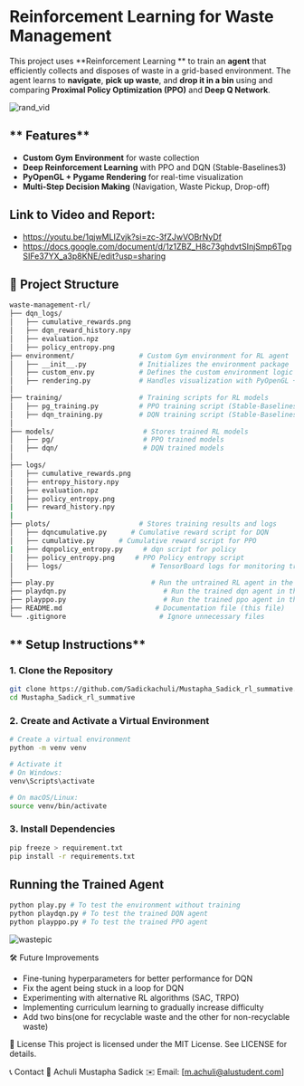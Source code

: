 # **Reinforcement Learning for Waste Management**  

This project uses **Reinforcement Learning ** to train an **agent** that efficiently collects and disposes of waste in a grid-based environment. The agent learns to **navigate**, **pick up waste**, and **drop it in a bin** using and comparing **Proximal Policy Optimization (PPO)** and **Deep Q Network**.

![rand_vid](https://github.com/user-attachments/assets/03f8c42e-ca71-45e9-b95c-b5c94ff8a843)

## ** Features**
-  **Custom Gym Environment** for waste collection  
-  **Deep Reinforcement Learning** with PPO and DQN (Stable-Baselines3)  
-  **PyOpenGL + Pygame Rendering** for real-time visualization  
-  **Multi-Step Decision Making** (Navigation, Waste Pickup, Drop-off)  

## **Link to Video and Report:**

- https://youtu.be/1qjwMLIZvjk?si=zc-3fZJwVOBrNyDf
- https://docs.google.com/document/d/1z1ZBZ_H8c73ghdvtSInjSmp6TpgSIFe37YX_a3p8KNE/edit?usp=sharing

## **📂 Project Structure**
```bash
waste-management-rl/
├── dqn_logs/                
│   ├── cumulative_rewards.png          
│   ├── dqn_reward_history.npy         
│   ├── evaluation.npz          
│   ├── policy_entropy.png              
├── environment/                # Custom Gym environment for RL agent
│   ├── __init__.py             # Initializes the environment package
│   ├── custom_env.py           # Defines the custom environment logic
│   ├── rendering.py            # Handles visualization with PyOpenGL + Pygame
│
├── training/                   # Training scripts for RL models
│   ├── pg_training.py          # PPO training script (Stable-Baselines3)
│   ├── dqn_training.py         # DQN training script (Stable-Baselines3)
│
├── models/                      # Stores trained RL models
│   ├── pg/                      # PPO trained models
│   ├── dqn/                     # DQN trained models
│
├── logs/                
│   ├── cumulative_rewards.png          
│   ├── entropy_history.npy         
│   ├── evaluation.npz          
│   ├── policy_entropy.png 
|   ├── reward_history.npy 
|
├── plots/                      # Stores training results and logs
│   ├── dqncumulative.py      # Cumulative reward script for DQN
│   ├── cumulative.py      # Cumulative reward script for PPO
|   ├── dqnpolicy_entropy.py     # dqn script for policy
│   ├── policy_entropy.png     # PPO Policy entropy script
│   ├── logs/                      # TensorBoard logs for monitoring training
│
├── play.py                        # Run the untrained RL agent in the environment
├── playdqn.py                        # Run the trained dqn agent in the environment
├── playppo.py                        # Run the trained ppo agent in the environment
├── README.md                       # Documentation file (this file)
└── .gitignore                       # Ignore unnecessary files
```

## ** Setup Instructions**
### **1️. Clone the Repository**
```bash
git clone https://github.com/Sadickachuli/Mustapha_Sadick_rl_summative.git
cd Mustapha_Sadick_rl_summative
```
### **2️. Create and Activate a Virtual Environment**
```bash
# Create a virtual environment
python -m venv venv  

# Activate it
# On Windows:
venv\Scripts\activate  

# On macOS/Linux:
source venv/bin/activate
```
### **3️. Install Dependencies**
```bash
pip freeze > requirement.txt
pip install -r requirements.txt
```

## **Running the Trained Agent**
```bash
python play.py # To test the environment without training
python playdqn.py # To test the trained DQN agent
python playppo.py # To test the trained PPO agent
```

![wastepic](https://github.com/user-attachments/assets/24239635-1157-44d5-a254-ee7d45b8210b)




🛠 Future Improvements
- Fine-tuning hyperparameters for better performance for DQN
- Fix the agent being stuck in a loop for DQN
- Experimenting with alternative RL algorithms (SAC, TRPO)
- Implementing curriculum learning to gradually increase difficulty
- Add two bins(one for recyclable waste and the other for non-recyclable waste)

📜 License
This project is licensed under the MIT License. See LICENSE for details.

📞 Contact
👤 Achuli Mustapha Sadick
✉️ Email: [m.achuli@alustudent.com]


